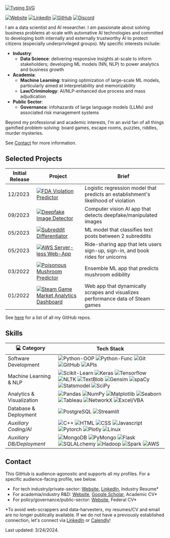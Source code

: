 [![Typing SVG](https://readme-typing-svg.demolab.com?font=Fira+Code&duration=1000&pause=1000&vCenter=true&width=435&lines=Christopher+Denq;Full-stack+Data+Scientist;Mathematical+AI+Researcher;AI+Governance+Researcher)](https://git.io/typing-svg)

[![Website](https://img.shields.io/badge/website-343434?style=for-the-badge&logo=About.me&logoColor=white)](https://cdenq.github.io/)
[![LinkedIn](https://img.shields.io/badge/linkedin-%230077B5.svg?&style=for-the-badge&logo=linkedin&logoColor=white)](https://www.linkedin.com/in/christopherdenq/)
[![GitHub](https://img.shields.io/badge/-Github-333?style=for-the-badge&logo=GitHub&logoColor=white)](https://github.com/cdenq)
[![Discord](https://img.shields.io/badge/Discord-7289DA?style=for-the-badge&logo=discord&logoColor=white)](https://discordapp.com/users/122537517835616257)

I am a data scientist and AI researcher. I am passionate about solving business problems at-scale with automative AI technologies and committed to developing both internally and externally trustworthy AI to protect citizens (especially underprivileged groups). My specific interests include:
- **Industry**: 
    - **Data Science**: delivering responsive insights at-scale to inform stakeholders; developing ML models (NN, NLP) to power analytics and business growth
- **Academia**: 
    - **Machine Learning**: training optimization of large-scale ML models, particularly aimed at interpretability and memorizability
    - **Law/Criminology**: AI/NLP-enhanced due process and mass adjudication
- **Public Sector**:
    - **Governance**: infohazards of large language models (LLMs) and associated risk management systems
  
Beyond my professional and academic interests, I'm an avid fan of all things gamified problem-solving: board games, escape rooms, puzzles, riddles, murder mysteries.

See [Contact](#contact) for more information.

## Selected Projects
| **Initial Release** | **Project** | **Brief**
| - | - | - 
| 12/2023 | [![FDA Violation Predictor](https://img.shields.io/badge/fda--violation--predictor-black?logo=github&logoColor=white)](https://github.com/cdenq/fda-food-violation-score-predictor) | Logistic regression model that predicts an establishment's likelihood of violation 
| 09/2023 | [![Deepfake Image Detector](https://img.shields.io/badge/deepfake--image--detector-black?logo=github&logoColor=white)](https://github.com/cdenq/deepfake-image-detector) | Computer vision AI app that detects deepfake/manipulated images 
| 05/2023 | [![Subreddit Differentiator](https://img.shields.io/badge/subreddit--differentiator-black?logo=github&logoColor=white)](https://github.com/cdenq/subreddit-differentiator) | ML model that classifies text posts between 2 subreddits 
| 05/2023 | [![AWS Server-less Web-App](https://img.shields.io/badge/unicorn--ride--share--app-black?logo=github&logoColor=white)](https://github.com/cdenq/my-directory) | Ride-sharing app that lets users sign-up, sign-in, and book rides for unicorns 
| 03/2022 | [![Poisonous Mushroom Predictor](https://img.shields.io/badge/poisonous--mushroom--predictor-black?logo=github&logoColor=white)](https://github.com/cdenq/mushroom-edibility-predictor) | Ensemble ML app that predicts mushroom edibility 
| 01/2022 | [![Steam Game Market Analytics Dashboard](https://img.shields.io/badge/steam--game--market--analytics--dashboard-black?logo=github&logoColor=white)](https://github.com/cdenq/web-dashboard-of-video-game-industry) | Web app that dynamically scrapes and visualizes performance data of Steam games 

See [here](https://github.com/cdenq/my-directory) for a list of all my GitHub repos.

## Skills

| 💻 **Category** | **Tech Stack**
| - | -
| Software Development |![Python-OOP](https://img.shields.io/badge/Python-OOP-gray?logo=python&logoColor=white&labelColor=blue) ![Python-Func](https://img.shields.io/badge/Python-Functional-gray?logo=python&logoColor=white&labelColor=blue) ![Git](https://img.shields.io/badge/Git-black?logo=git&logoColor=white) ![GitHub](https://img.shields.io/badge/GitHub-black?logo=github&logoColor=white) ![APIs](https://img.shields.io/badge/APIs-black?logoColor=white)
| Machine Learning & NLP | ![Scikit-Learn](https://img.shields.io/badge/Scikit--Learn-orange?logo=scikitlearn&logoColor=white) ![Keras](https://img.shields.io/badge/Keras-crimson?logo=keras&logoColor=white) ![Tensorflow](https://img.shields.io/badge/Tensorflow-orange?logo=tensorflow&logoColor=white) ![NLTK](https://img.shields.io/badge/NLTK-blue?logo=NLTK&logoColor=white) ![TextBlob](https://img.shields.io/badge/TextBlob-black?logo=TextBlob&logoColor=white) ![Gensim](https://img.shields.io/badge/Gensim-blue?logo=gensim&logoColor=white) ![spaCy](https://img.shields.io/badge/spaCy-blue?logo=spacy&logoColor=white) ![Statsmodel](https://img.shields.io/badge/Statsmodel-darkgreen?logo=statsmodel&logoColor=white) ![SciPy](https://img.shields.io/badge/SciPy-blue?logo=scipy&logoColor=white)
| Analytics & Visualization | ![Pandas](https://img.shields.io/badge/Pandas-black?logo=pandas&logoColor=white) ![NumPy](https://img.shields.io/badge/NumPy-blue?logo=numpy&logoColor=white) ![Matplotlib](https://img.shields.io/badge/Matplotlib-black?logo=matplotlib&logoColor=white) ![Seaborn](https://img.shields.io/badge/Seaborn-blue?logo=seaborn&logoColor=white) ![Tableau](https://img.shields.io/badge/Tableau-white?logo=tableau&logoColor=black) ![NetworkX](https://img.shields.io/badge/NetworkX-orange?logo=NetworkX&logoColor=white) ![Excel/VBA](https://img.shields.io/badge/Excel%2FVBA-darkgreen?logo=microsoftexcel&logoColor=white) 
| Database & Deployment |  ![PostgreSQL](https://img.shields.io/badge/PostgreSQL-blue?logo=postgresql&logoColor=white) ![Streamlit](https://img.shields.io/badge/Streamlit-crimson?logo=streamlit&logoColor=white) ![]()
| *Auxiliary Coding/AI* | ![C++](https://img.shields.io/badge/C%2B%2B-blue?logo=cplusplus&logoColor=white) ![HTML](https://img.shields.io/badge/HTML-darkgreen?logo=html5&logoColor=white) ![CSS](https://img.shields.io/badge/CSS-darkgreen?logo=css3&logoColor=white) ![Javascript](https://img.shields.io/badge/JavaScript-gold?logo=javascript&logoColor=black) ![Pytorch](https://img.shields.io/badge/Pytorch-orange?logo=pytorch&logoColor=white) ![Plotly](https://img.shields.io/badge/Plotly-blue?logo=plotly&logoColor=white) ![Linux](https://img.shields.io/badge/Linux-black?logo=linux&logoColor=white)
| *Auxiliary DB/Deployment* | ![MongoDB](https://img.shields.io/badge/MongoDB-darkgreen?logo=mongodb&logoColor=white) ![PyMongo](https://img.shields.io/badge/PyMongo-blue?logo=pymongo&logoColor=white) ![Flask](https://img.shields.io/badge/Flask-black?logo=flask&logoColor=white) ![SQLALchemy](https://img.shields.io/badge/SQLAlchemy-crimson?logo=sqlalchemy&logoColor=white) ![Hadoop](https://img.shields.io/badge/Hadoop-Apache-gray?logo=apachehadoop&logoColor=black&labelColor=gold) ![Spark](https://img.shields.io/badge/Spark-Apache-gray?logo=apachespark&logoColor=white&labelColor=orange) ![AWS](https://img.shields.io/badge/AWS-orange?logo=amazonaws&logoColor=white)

## Contact

This GitHub is audience-agonostic and supports all my profiles. For a specific audience-facing profile, see below.
- For tech industry/private-sector: [Website](https://cdenq.github.io/subroutes/profile/data-science.html), [LinkedIn](https://www.linkedin.com/in/christopherdenq/), Industry Resume*
- For academia/industry R&D: [Website](https://cdenq.github.io/subroutes/profile/ai-tech-research.html), [Google Scholar](https://scholar.google.com/citations?user=bA86Ug0AAAAJ&hl=en), Academic CV*
- For policy/governance/public-sector: [Website](https://cdenq.github.io/subroutes/profile/ai-gov-research.html), Federal CV*

*To avoid web-scrappers and data-harvesters, my resumes/CV and email are no longer publically available. If we do not have a previously established connection, let's connect via [LinkedIn](https://www.linkedin.com/in/christopherdenq/) or [Calendly](https://calendly.com/christopherkd/coffee-chats)!

Last updated: 3/24/2024.
